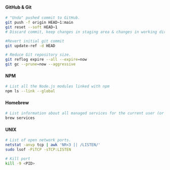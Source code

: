 #### GitHub & Git

```sh
# "Undo" pushed commit to GitHub.
git push -f origin HEAD~1:main
git reset --soft HEAD~1
# Discard commit, keep changes in staging area & changes in working directory.

#Revert initial git commit
git update-ref -d HEAD

# Reduce Git repository size.
git reflog expire --all --expire=now
git gc --prune=now --aggressive
```

#### NPM

```sh
# List all the Node.js modules linked with npm
npm ls --link --global
```

#### Homebrew

```sh
# List information about all managed services for the current user (or root).
brew services
```

#### UNIX

```sh
# List of open network ports.
netstat -anvp tcp | awk 'NR<3 || /LISTEN/'
sudo lsof -PiTCP -sTCP:LISTEN
```

```sh
# Kill port
kill -9 <PID>
```
